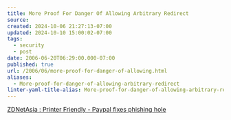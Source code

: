 ```yaml
---
title: More Proof For Danger Of Allowing Arbitrary Redirect
source: 
created: 2024-10-06 21:27:13-07:00
updated: 2024-10-10 15:00:02-07:00
tags:
  - security
  - post
date: 2006-06-20T06:29:00.000-07:00
published: true
url: /2006/06/more-proof-for-danger-of-allowing.html
aliases:
  - More-proof-for-danger-of-allowing-arbitrary-redirect
linter-yaml-title-alias: More-proof-for-danger-of-allowing-arbitrary-redirect
---
```



[ZDNetAsia : Printer Friendly - Paypal fixes phishing hole](https://www.zdnetasia.com/news/security/printfriendly.htm?AT=39368806-39000005c "ZDNetAsia : Printer Friendly - Paypal fixes phishing hole")